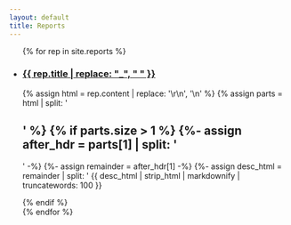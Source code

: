 ```yaml
---
layout: default
title: Reports
---
```


<ul>
{% for rep in site.reports %}
  <li class="report-item">
    <h3 class="report-title">
      <a href="{{ rep.url | relative_url }}">
        {{ rep.title | replace: "_", " " }}
      </a>
    </h3>
    {% assign html         = rep.content | replace: '\r\n', '\n' %}
    {% assign parts        = html | split: '<h2 id="1-motivation-of-the-paper">' %}
    {% if parts.size > 1 %}
      {%- assign after_hdr = parts[1] | split: '</h2>' -%}
      {%- assign remainder = after_hdr[1] -%}
      {%- assign desc_html = remainder | split: '<h2' | first -%}
      <p class="report-description">
        {{ desc_html | strip_html | markdownify | truncatewords: 100 }}
      </p>
    {% endif %}
  </li>
{% endfor %}
</ul>
